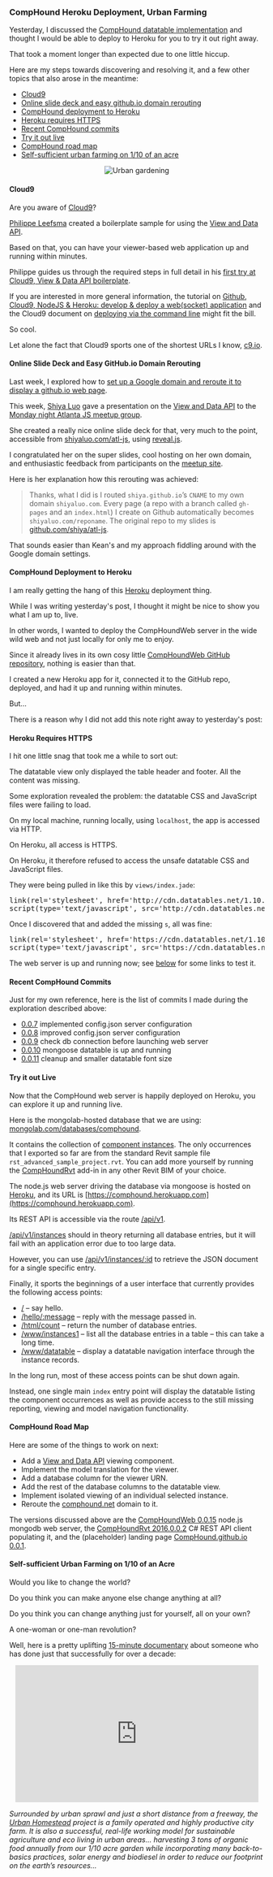 <head>
<title>The 3D Web Coder</title>
<meta http-equiv="Content-Type" content="text/html; charset=utf-8"/>
<link rel="stylesheet" type="text/css" href="3dwc.css"/>
<script src="run_prettify.js" type="text/javascript"></script>
<!--
<script src="https://google-code-prettify.googlecode.com/svn/loader/run_prettify.js" type="text/javascript"></script>
-->
</head>

<!---

#adskdevnetwrk
#expressjs
#RestSharp #restapi
#Autodesk #IoT #SeeControl #cloud
#python #markdown #asciidoc
#gcal #caldav #googleapi
#milanojs
#3dwebaccel #prague #webgl #3dweb #a360
#au2015 #autocad #inventor #ah8 #cubeathens #developers
#aws #jquery #handlebars
#ViewAndDataAPI
#JsFiddle #Reactjs
#autodesku #rtceur
akn_include

CompHound #Heroku Deployment, Urban Farming #MongoDB #3dwebcoder #revitapi #javascript #nodejs #adsk #bim #aec #mongolab #mongoosejs

Yesterday, I discussed the CompHound datatable implementation.
Today, let's deploy to Heroku for you to try it out right away
&ndash; Cloud9
&ndash; Easy github.io domain rerouting
&ndash; CompHound deployment to Heroku
&ndash; Heroku requires HTTPS
&ndash; Recent CompHound commits
&ndash; Try it out live
&ndash; CompHound road map
&ndash; Self-sufficient urban farming on 1/10 of an acre...

-->


### CompHound Heroku Deployment, Urban Farming

Yesterday, I discussed the
[CompHound datatable implementation](http://the3dwebcoder.typepad.com/blog/2015/09/the-comphound-mongoose-datatable.html) and
thought I would be able to deploy to Heroku for you to try it out right away.

That took a moment longer than expected due to one little hiccup.

Here are my steps towards discovering and resolving it, and a few other topics that also arose in the meantime:

- [Cloud9](#2)
- [Online slide deck and easy github.io domain rerouting](#3)
- [CompHound deployment to Heroku](#4)
- [Heroku requires HTTPS](#5)
- [Recent CompHound commits](#6)
- [Try it out live](#7)
- [CompHound road map](#8)
- [Self-sufficient urban farming on 1/10 of an acre](#9)

<center>
<img src="img/urbanhomestead.png" alt="Urban gardening"/>
</center>


#### <a name="2"></a>Cloud9

Are you aware of [Cloud9](https://c9.io)?

[Philippe Leefsma](http://adndevblog.typepad.com/cloud_and_mobile/philippe-leefsma.html) created a boilerplate sample for using the
[View and Data API](https://developer.autodesk.com).

Based on that, you can have your viewer-based web application up and running within minutes.

Philippe guides us through the required steps in full detail in his
[first try at Cloud9, View & Data API boilerplate](http://adndevblog.typepad.com/cloud_and_mobile/2015/09/first-try-at-cloud9-viewdata-api-boilerplate.html).

If you are interested in more general information, the tutorial on
[Github, Cloud9, NodeJS &amp; Heroku: develop & deploy a web(socket) application](http://charless.org/?p=283) and
the Cloud9 document on
[deploying via the command line](https://docs.c9.io/docs/deploying-via-cli) might
fit the bill.

So cool.

Let alone the fact that Cloud9 sports one of the shortest URLs I know, [c9.io](https://c9.io).


#### <a name="3"></a>Online Slide Deck and Easy GitHub.io Domain Rerouting

Last week, I explored how to
[set up a Google domain and reroute it to display a github.io web page](http://the3dwebcoder.typepad.com/blog/2015/09/c-doordata-and-nodejs-doorservice-classes.html#2).

This week,
[Shiya Luo](http://www.shiyaluo.com) gave a presentation on the
[View and Data API](https://developer.autodesk.com) to
the
[Monday night Atlanta JS meetup group](http://www.meetup.com/AtlantaJavaScript/events/225042453).

She created a really nice online slide deck for that, very much to the point, accessible from
[shiyaluo.com/atl-js](http://www.shiyaluo.com/atl-js), using
[reveal.js](http://lab.hakim.se/reveal-js).

I congratulated her on the super slides, cool hosting on her own domain, and enthusiastic feedback from participants on the
[meetup site](http://www.meetup.com/AtlantaJavaScript/events/225042453).

Here is her explanation how this rerouting was achieved:

> Thanks, what I did is I routed `shiya.github.io`’s `CNAME` to my own domain `shiyaluo.com`.
Every page (a repo with a branch called `gh-pages` and an `index.html`) I create on Github automatically becomes `shiyaluo.com/reponame`.
The original repo to my slides is [github.com/shiya/atl-js](https://github.com/shiya/atl-js).

That sounds easier than Kean's and my approach fiddling around with the Google domain settings.


#### <a name="4"></a>CompHound Deployment to Heroku

I am really getting the hang of this [Heroku](https://dashboard.heroku.com) deployment thing.

While I was writing yesterday's post, I thought it might be nice to show you what I am up to, live.

In other words, I wanted to deploy the CompHoundWeb server in the wide wild web and not just locally for only me to enjoy.

Since it already lives in its own cosy little
[CompHoundWeb GitHub repository](https://github.com/CompHound/CompHoundWeb),
nothing is easier than that.

I created a new Heroku app for it, connected it to the GitHub repo, deployed, and had it up and running within minutes.

But...

There is a reason why I did not add this note right away to yesterday's post:



#### <a name="5"></a>Heroku Requires HTTPS

I hit one little snag that took me a while to sort out:

The datatable view only displayed the table header and footer. All the content was missing.

Some exploration revealed the problem: the datatable CSS and JavaScript files were failing to load.

On my local machine, running locally, using `localhost`, the app is accessed via HTTP.

On Heroku, all access is HTTPS.

On Heroku, it therefore refused to access the unsafe datatable CSS and JavaScript files.

They were being pulled in like this by `views/index.jade`:

<pre class="prettyprint">
link(rel='stylesheet', href='http://cdn.datatables.net/1.10.5/css/jquery.dataTables.min.css')
script(type='text/javascript', src='http://cdn.datatables.net/1.10.5/js/jquery.dataTables.min.js')
</pre>

Once I discovered that and added the missing `s`, all was fine:

<pre class="prettyprint">
link(rel='stylesheet', href='https://cdn.datatables.net/1.10.5/css/jquery.dataTables.min.css')
script(type='text/javascript', src='https://cdn.datatables.net/1.10.5/js/jquery.dataTables.min.js')
</pre>

The web server is up and running now; see [below](#7) for some links to test it.


#### <a name="6"></a>Recent CompHound Commits

Just for my own reference, here is the list of commits I made during the exploration described above:

- [0.0.7](https://github.com/CompHound/CompHoundWeb/releases/tag/0.0.7) implemented config.json server configuration
- [0.0.8](https://github.com/CompHound/CompHoundWeb/releases/tag/0.0.8) improved config.json server configuration
- [0.0.9](https://github.com/CompHound/CompHoundWeb/releases/tag/0.0.9) check db connection before launching web server
- [0.0.10](https://github.com/CompHound/CompHoundWeb/releases/tag/0.0.10) mongoose datatable is up and running
- [0.0.11](https://github.com/CompHound/CompHoundWeb/releases/tag/0.0.11) cleanup and smaller datatable font size


#### <a name="7"></a>Try it out Live

Now that the CompHound web server is happily deployed on Heroku, you can explore it up and running live.

Here is the mongolab-hosted database that we are using:
[mongolab.com/databases/comphound](https://mongolab.com/databases/comphound).

It contains the collection of
[component instances](https://mongolab.com/databases/comphound/collections/instances).
The only occurrences that I exported so far are from the standard Revit sample file `rst_advanced_sample_project.rvt`.
You can add more yourself by running the
[CompHoundRvt](https://github.com/CompHound/CompHoundRvt) add-in in any other Revit BIM of your choice.

The node.js web server driving the database via mongoose is hosted on
[Heroku](https://dashboard.heroku.com), and its URL is
[https://comphound.herokuapp.com](https://comphound.herokuapp.com).

Its REST API is accessible via the route [/api/v1](https://comphound.herokuapp.com/api/v1).

[/api/v1/instances](https://comphound.herokuapp.com/api/v1/instances) should in theory returning all database entries, but it will fail with an application error due to too large data.

However, you can use [/api/v1/instances/:id](https://comphound.herokuapp.com/api/v1/instances/48891eaa-9041-405b-a10f-f06585de3cbb-0001de6d) to retrieve the JSON document for a single specific entry.

Finally, it sports the beginnings of a user interface that currently provides the following access points:

- [/](https://comphound.herokuapp.com) &ndash; say hello.
- [/hello/:message](https://comphound.herokuapp.com/hello/jeremy) &ndash; reply with the message passed in.
- [/html/count](https://comphound.herokuapp.com/html/count) &ndash; return the number of database entries.
- [/www/instances1](https://comphound.herokuapp.com/www/instances1) &ndash;  list all the database entries in a table &ndash; this can take a long time.
- [/www/datatable](https://comphound.herokuapp.com/www/datatable) &ndash; display a datatable navigation interface through the instance records.

In the long run, most of these access points can be shut down again.

Instead, one single main `index` entry point will display the datatable listing the component occurrences as well as provide access to the still missing reporting, viewing and model navigation functionality.


#### <a name="8"></a>CompHound Road Map

Here are some of the things to work on next:

- Add a [View and Data API](https://developer.autodesk.com) viewing component.
- Implement the model translation for the viewer.
- Add a database column for the viewer URN.
- Add the rest of the database columns to the datatable view.
- Implement isolated viewing of an individual selected instance.
- Reroute the [comphound.net](http://comphound.net) domain to it.

The versions discussed above are
the [CompHoundWeb 0.0.15](https://github.com/CompHound/CompHoundWeb/releases/tag/0.0.15) node.js
mongodb web server,
the [CompHoundRvt 2016.0.0.2](https://github.com/CompHound/CompHoundRvt/releases/tag/2016.0.0.2) C#
REST API client populating it, and the (placeholder) landing
page [CompHound.github.io 0.0.1](https://github.com/CompHound/CompHound.github.io/releases/tag/0.0.1).



#### <a name="9"></a>Self-sufficient Urban Farming on 1/10 of an Acre

Would you like to change the world?

Do you think you can make anyone else change anything at all?

Do you think you can change anything just for yourself, all on your own?

A one-woman or one-man revolution?

Well, here is a pretty uplifting [15-minute documentary](https://youtu.be/7IbODJiEM5A) about someone who has done just that successfully for over a decade:

<center>
<iframe width="480" height="270" src="https://www.youtube.com/embed/7IbODJiEM5A" frameborder="0" allowfullscreen></iframe>
</center>

*Surrounded by urban sprawl and just a short distance from a freeway, the [Urban Homestead](http://urbanhomestead.org) project is a family operated and highly productive city farm. It is also a successful, real-life working model for sustainable agriculture and eco living in urban areas...
harvesting 3 tons of organic food annually from our 1/10 acre garden while incorporating many back-to-basics practices, solar energy and biodiesel in order to reduce our footprint on the earth’s resources...*

<!---

<center>
<img src="img/.png" alt="" width="600"/>
</center>

<pre class="prettyprint">
</pre>

run mongod

run /a/src/web/mongo/mongoose-datatable/test/app.js

http://localhost:8042/

/a/src/web/mongo/mongoose-datatable-demo/
-->
